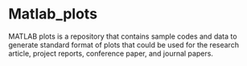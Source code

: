 # Matlab_plots
MATLAB plots is a repository that contains sample codes and data to generate standard format of plots that could be used for the research article, project reports, conference paper, and journal papers.
